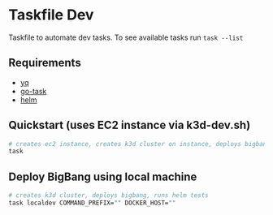 # Taskfile Dev

Taskfile to automate dev tasks. To see available tasks run `task --list`

## Requirements
- [yq](https://github.com/mikefarah/yq)
- [go-task](https://taskfile.dev/)
- [helm](https://helm.sh/)

## Quickstart (uses EC2 instance via k3d-dev.sh)
```sh
# creates ec2 instance, creates k3d cluster on instance, deploys bigbang, runs helm tests
task
```

## Deploy BigBang using local machine
```sh
# creates k3d cluster, deploys bigbang, runs helm tests
task localdev COMMAND_PREFIX="" DOCKER_HOST=""
```
